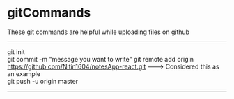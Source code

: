 # gitCommands                                                                                                                                                                       
These git commands are helpful while uploading files on github                                                               
___________________________________________________________________________________________________________ 
git init  
git commit -m "message you want to write" 
git remote add origin https://github.com/Nitin1604/notesApp-react.git ---> Considered this as an example  
git push -u origin master   
____________________________________________________________________________________________________________
